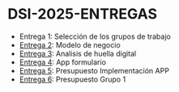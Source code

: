 # DSI-2025-ENTREGAS
- Entrega 1: Selección de los grupos de trabajo
- [Entrega 2](/Entregas/Entrega-2/ModeloDeNegocio.md): Modelo de negocio
- [Entrega 3](/Entregas/Entrega-3/DocumentoAnalisis.md): Analisis de huella digital
- [Entrega 4](/Entregas/Entrega-4/README.md): App formulario
- [Entrega 5](/Entregas/Entrega-5/README.md): Presupuesto Implementación APP
- [Entrega 6](/Entregas/Entrega-6/README.md): Presupuesto Grupo 1
